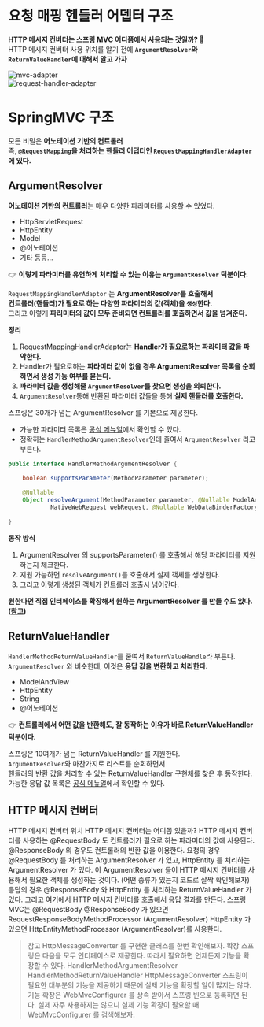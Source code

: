 요청 매핑 헨들러 어뎁터 구조
=============================   
**HTTP 메시지 컨버터는 스프링 MVC 어디쯤에서 사용되는 것일까? 🤔**      
HTTP 메시지 컨버터 사용 위치를 알기 전에 **`ArgumentResolver`와 `ReturnValueHandler`에 대해서 알고 가자**      
    
![mvc-adapter](https://user-images.githubusercontent.com/50267433/128370135-991bf2dd-b5c9-4a62-a79d-8db95e5a9299.PNG)    
![request-handler-adapter](https://user-images.githubusercontent.com/50267433/128369947-d28f62a3-39a5-4bad-9180-03d6e3731142.PNG)     
   
# SpringMVC 구조     
모든 비밀은 **어노테이션 기반의 컨트롤러**     
즉, **`@RequestMapping`을 처리하는 핸들러 어댑터인 `RequestMappingHandlerAdapter`에 있다.**        

## ArgumentResolver
      
**어노테이션 기반의 컨트롤러**는 매우 다양한 파라미터를 사용할 수 있었다.      
    
* HttpServletRequest
* HttpEntity 
* Model
* @어노테이션  
* 기타 등등...  
        
👉 **이렇게 파라미터를 유연하게 처리할 수 있는 이유는 `ArgumentResolver` 덕분이다.**              
   
`RequestMappingHandlerAdaptor` 는 **ArgumentResolver를 호출해서**      
**컨트롤러(핸들러)가 필요로 하는 다양한 파라미터의 값(객체)을 `생성`한다.**    
그리고 이렇게 **파리미터의 값이 모두 준비되면 컨트롤러를 호출하면서 값을 넘겨준다.**           
   
**정리**    
1. RequestMappingHandlerAdaptor는 **Handler가 필요로하는 파라미터 값을 파악한다.**   
2. Handler가 필요로하는 **파라미터 값이 없을 경우 ArgumentResolver 목록을 순회하면서 생성 가능 여부를 묻는다.**      
3. **파라미터 값을 생성해줄 `ArgumentResolver`를 찾으면 생성을 의뢰한다.**   
4. `ArgumentResolver`통해 반환된 파라미터 값들을 통해 **실제 핸들러를 호출한다.**       

스프링은 30개가 넘는 ArgumentResolver 를 기본으로 제공한다.    

* 가능한 파라미터 목록은 [공식 메뉴얼](https://docs.spring.io/spring-framework/docs/current/reference/html/web.html#mvc-annarguments)에서 확인할 수 있다.    
* 정확히는 `HandlerMethodArgumentResolver`인데 줄여서 `ArgumentResolver` 라고 부른다.    



```java
public interface HandlerMethodArgumentResolver {

	boolean supportsParameter(MethodParameter parameter);
    
	@Nullable
	Object resolveArgument(MethodParameter parameter, @Nullable ModelAndViewContainer mavContainer,
			NativeWebRequest webRequest, @Nullable WebDataBinderFactory binderFactory) throws Exception;
            
}
```
  
**동작 방식**       
1. ArgumentResolver 의 supportsParameter() 를 호출해서 해당 파라미터를 지원하는지 체크한다.   
2. 지원 가능하면 `resolveArgument()`를 호출해서 실제 객체를 생성한다.    
3. 그리고 이렇게 생성된 객체가 컨트롤러 호출시 넘어간다.   
       
**원한다면 직접 인터페이스를 확장해서 원하는 ArgumentResolver 를 만들 수도 있다.([참고](https://jaehun2841.github.io/2018/08/10/2018-08-10-spring-argument-resolver/#custom-argument-resolver-%EB%93%B1%EB%A1%9D%ED%95%98%EA%B8%B0))**       
     
## ReturnValueHandler  
  
`HandlerMethodReturnValueHandler`를 줄여서 `ReturnValueHandle`라 부른다.       
`ArgumentResolver` 와 비슷한데, 이것은 **응답 값을 변환하고 처리한다.**           
 
 * ModelAndView 
 * HttpEntity 
 * String
 * @어노테이션   
     
👉 **컨트롤러에서 어떤 값을 반환해도, 잘 동작하는 이유가 바로 ReturnValueHandler 덕분이다.**           
         
스프링은 10여개가 넘는 ReturnValueHandler 를 지원한다.          
`ArgumentResolver`와 마찬가지로 리스트를 순회하면서        
핸들러의 반환 값을 처리할 수 있는 ReturnValueHandler 구현체를 찾은 후 동작한다.        
가능한 응답 값 목록은 [공식 메뉴얼](https://docs.spring.io/spring-framework/docs/current/reference/html/web.html#mvc-annreturn-types)에서 확인할 수 있다.         
    
    
## HTTP 메시지 컨버터
HTTP 메시지 컨버터 위치
HTTP 메시지 컨버터는 어디쯤 있을까?
HTTP 메시지 컨버터를 사용하는 @RequestBody 도 컨트롤러가 필요로 하는 파라미터의 값에 사용된다.
@ResponseBody 의 경우도 컨트롤러의 반환 값을 이용한다.
요청의 경우 @RequestBody 를 처리하는 ArgumentResolver 가 있고, HttpEntity 를 처리하는
ArgumentResolver 가 있다. 이 ArgumentResolver 들이 HTTP 메시지 컨버터를 사용해서 필요한
객체를 생성하는 것이다. (어떤 종류가 있는지 코드로 살짝 확인해보자)
응답의 경우 @ResponseBody 와 HttpEntity 를 처리하는 ReturnValueHandler 가 있다. 그리고
여기에서 HTTP 메시지 컨버터를 호출해서 응답 결과를 만든다.
스프링 MVC는 @RequestBody @ResponseBody 가 있으면
RequestResponseBodyMethodProcessor (ArgumentResolver)
HttpEntity 가 있으면 HttpEntityMethodProcessor (ArgumentResolver)를 사용한다.
> 참고
> HttpMessageConverter 를 구현한 클래스를 한번 확인해보자.
확장
스프링은 다음을 모두 인터페이스로 제공한다. 따라서 필요하면 언제든지 기능을 확장할 수 있다.
HandlerMethodArgumentResolver
HandlerMethodReturnValueHandler
HttpMessageConverter
스프링이 필요한 대부분의 기능을 제공하기 때문에 실제 기능을 확장할 일이 많지는 않다. 기능 확장은
WebMvcConfigurer 를 상속 받아서 스프링 빈으로 등록하면 된다. 실제 자주 사용하지는 않으니 실제 기능
확장이 필요할 때 WebMvcConfigurer 를 검색해보자.
